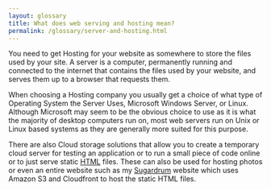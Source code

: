 ```yaml
---
layout: glossary
title: What does web serving and hosting mean?
permalink: /glossary/server-and-hosting.html
---
```

You need to get Hosting for your website as somewhere to store the files used by your site. A server is a computer, permanently running and connected to the internet that contains the files used by your website, and serves them up to a browser that requests them.

When choosing a Hosting company you usually get a choice of what type of Operating System the Server Uses, Microsoft Windows Server, or Linux. Although Microsoft may seem to be the obvious choice to use as it is what the majority of desktop computers run on, most web servers run on Unix or Linux based systems as they are generally more suited for this purpose.

There are also Cloud storage solutions that allow you to create a temporary cloud server for testing an application or to run a small piece of code online or to just serve static [HTML](/glossary/glossary_HTML.html) files. These can also be used for hosting photos or even an entire website such as my [Sugardrum](http://www.sugardrum.com/) website which uses Amazon S3 and Cloudfront to host the static HTML files.
